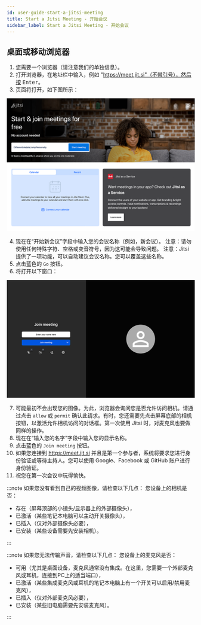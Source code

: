 ```yaml
---
id: user-guide-start-a-jitsi-meeting
title: Start a Jitsi Meeting - 开始会议
sidebar_label: Start a Jitsi Meeting - 开始会议
---
```


## 桌面或移动浏览器

1. 您需要一个浏览器（请注意我们的单独信息）。
2. 打开浏览器，在地址栏中输入，例如 "https://meet.jit.si"（不带引号），然后按 <kbd>Enter</kbd>。
3. 页面将打开，如下图所示：

![screenshot 1](../assets/user_guide_start_meeting.png "screenshot 1")

4. 现在在“开始新会议”字段中输入您的会议名称（例如，新会议）。
   注意：请勿使用任何特殊字符、空格或变音符号，因为这可能会导致问题。
   注意：Jitsi 提供了一项功能，可以自动建议会议名称。您可以覆盖这些名称。
5. 点击蓝色的 `Go` 按钮。
6. 将打开以下窗口：

![screenshot 2](../assets/user_guide_join_meeting.png "screenshot 2")

7. 可能最初不会出现您的图像。为此，浏览器会询问您是否允许访问相机。请通过点击 `allow` 或 `permit` 确认此请求。有时，您还需要先点击屏幕底部的相机按钮，以激活允许相机访问的对话框。第一次使用 Jitsi 时，对麦克风也要做同样的操作。
8. 现在在“输入您的名字”字段中输入您的显示名称。
9. 点击蓝色的 `Join meeting` 按钮。
10. 如果您连接到 https://meet.jit.si 并且是第一个参与者，系统将要求您进行身份验证或等待主持人。您可以使用 Google、Facebook 或 GitHub 账户进行身份验证。
11. 祝您在第一次会议中玩得愉快。

:::note
如果您没有看到自己的视频图像，请检查以下几点：
您设备上的相机是否：

- 存在（屏幕顶部的小镜头/显示器上的外部摄像头），
- 已激活（某些笔记本电脑可以主动开关摄像头），
- 已插入（仅对外部摄像头必要），
- 已安装（某些设备需要先安装相机）。

:::

:::note
如果您无法传输声音，请检查以下几点：
您设备上的麦克风是否：

- 可用（尤其是桌面设备，麦克风通常没有集成。在这里，您需要一个外部麦克风或耳机，连接到PC上的适当端口），
- 已激活（某些集成麦克风或耳机的笔记本电脑上有一个开关可以启用/禁用麦克风），
- 已插入（仅对外部麦克风必要），
- 已安装（某些旧电脑需要先安装麦克风）。

:::

